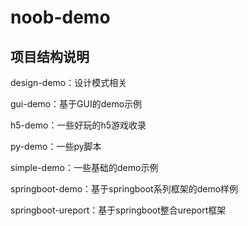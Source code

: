 # noob-demo

## 项目结构说明

design-demo：设计模式相关

gui-demo：基于GUI的demo示例

h5-demo：一些好玩的h5游戏收录

py-demo：一些py脚本

simple-demo：一些基础的demo示例

springboot-demo：基于springboot系列框架的demo样例

springboot-ureport：基于springboot整合ureport框架